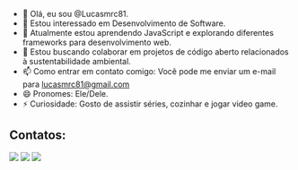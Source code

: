 - 👋 Olá, eu sou @Lucasmrc81.
- 👀 Estou interessado em Desenvolvimento de Software.
- 🌱 Atualmente estou aprendendo JavaScript e explorando diferentes frameworks para desenvolvimento web.
- 💞️ Estou buscando colaborar em projetos de código aberto relacionados à sustentabilidade ambiental.
- 📫 Como entrar em contato comigo: Você pode me enviar um e-mail para lucasmrc81@gmail.com
- 😄 Pronomes: Ele/Dele.
- ⚡ Curiosidade: Gosto de assistir séries, cozinhar e jogar video game.



## Contatos:

<div>

<a href="https://instagram.com/lucasmrc81?" target="_blank"><img loading="lazy" src="https://img.shields.io/badge/-Instagram-%23E4405F?style=for-the-badge&logo=instagram&logoColor=white" target="_blank"></a>
<a href = "mailto:lucasmrc81@gamil.com"><img loading="lazy" src="https://img.shields.io/badge/Gmail-D14836?style=for-the-badge&logo=gmail&logoColor=white" target="_blank"></a>
<a href="https://www.linkedin.com/in/lucas-mrc-dev" target="_blank"><img loading="lazy" src="https://img.shields.io/badge/-LinkedIn-%230077B5?style=for-the-badge&logo=linkedin&logoColor=white" target="_blank"></a>   
</div>
